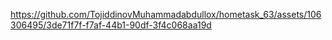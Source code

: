 

https://github.com/TojiddinovMuhammadabdullox/hometask_63/assets/106306495/3de71f7f-f7af-44b1-90df-3f4c068aa19d

